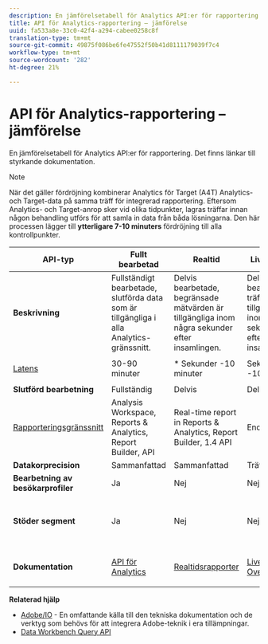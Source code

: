 ```yaml
---
description: En jämförelsetabell för Analytics API:er för rapportering. Det finns länkar till styrkande dokumentation.
title: API för Analytics-rapportering – jämförelse
uuid: fa533a8e-33c0-42f4-a294-cabee0258c8f
translation-type: tm+mt
source-git-commit: 49875f086be6fe47552f50b41d8111179039f7c4
workflow-type: tm+mt
source-wordcount: '282'
ht-degree: 21%

---
```



# API för Analytics-rapportering – jämförelse

En jämförelsetabell för Analytics API:er för rapportering. Det finns länkar till styrkande dokumentation.

>[!NOTE]
>
>När det gäller fördröjning kombinerar Analytics för Target (A4T) Analytics- och Target-data på samma träff för integrerad rapportering. Eftersom Analytics- och Target-anrop sker vid olika tidpunkter, lagras träffar innan någon behandling utförs för att samla in data från båda lösningarna. Den här processen lägger till **ytterligare 7-10 minuters** fördröjning till alla kontrollpunkter.

<table id="table_7AF4FD678D494063ADF459B3CBC3EF3F"> 
 <thead> 
  <tr> 
   <th colname="col1" class="entry"> API-typ </th> 
   <th colname="col2" class="entry"> Fullt bearbetad </th> 
   <th colname="col3" class="entry"> Realtid </th> 
   <th colname="col4" class="entry"> Livesream </th> 
   <th colname="col5" class="entry"> Data Warehouse </th> 
  </tr> 
 </thead>
 <tbody> 
  <tr> 
   <td colname="col1"> <b>Beskrivning</b> </td> 
   <td colname="col2"> Fullständigt bearbetade, slutförda data som är tillgängliga i alla Analytics-gränssnitt. </td> 
   <td colname="col3"> Delvis bearbetade, begränsade mätvärden är tillgängliga inom några sekunder efter insamlingen. </td> 
   <td colname="col4"> Delvis bearbetade träffdata är tillgängliga inom några sekunder efter insamlingen. </td> 
   <td colname="col5"> Fullständigt bearbetade, slutförda data som används för att dra igång stora dataexporter. </td> 
  </tr> 
  <tr> 
   <td colname="col1"> <p><a href="https://docs.adobe.com/content/help/sv-SE/analytics/technotes/latency.html"  > Latens</a> </p> </td> 
   <td colname="col2"> 30-90 minuter </td> 
   <td colname="col3"> * Sekunder -10 minuter </td> 
   <td colname="col4"> Sekunder -10 minuter </td> 
   <td colname="col5"> 90 minuter + </td> 
  </tr> 
  <tr> 
   <td colname="col1"> <b>Slutförd bearbetning</b> </td> 
   <td colname="col2"> Fullständig </td> 
   <td colname="col3"> Delvis </td> 
   <td colname="col4"> Delvis </td> 
   <td colname="col5"> Fullständig </td> 
  </tr> 
  <tr> 
   <td colname="col1"> <a href="https://docs.adobe.com/content/help/sv-SE/analytics/landing/home.html"  > Rapporteringsgränssnitt</a> </td> 
   <td colname="col2"> Analysis Workspace, Reports &amp; Analytics, Report Builder, API </td> 
   <td colname="col3"> Real-time report in Reports &amp; Analytics, Report Builder, 1.4 API </td> 
   <td colname="col4"> Endast API </td> 
   <td colname="col5"> Data warehouse &amp; API </td> 
  </tr> 
  <tr> 
   <td colname="col1"> <b>Datakorprecision</b> </td> 
   <td colname="col2"> Sammanfattad </td> 
   <td colname="col3"> Sammanfattad </td> 
   <td colname="col4"> Träffnivå </td> 
   <td colname="col5"> Sammanfattad </td> 
  </tr> 
  <tr> 
   <td colname="col1"> <b>Bearbetning av besökarprofiler</b> </td> 
   <td colname="col2"> Ja </td> 
   <td colname="col3"> Nej </td> 
   <td colname="col4"> Nej </td> 
   <td colname="col5"> Ja </td> 
  </tr> 
  <tr> 
   <td colname="col1"> <b>Stöder segment</b> </td> 
   <td colname="col2"> Ja </td> 
   <td colname="col3"> Nej </td> 
   <td colname="col4"> Nej </td> 
   <td colname="col5"> Ja (men endast Data warehouse-kompatibla segment) </td> 
  </tr> 
   <tr> 
   <td colname="col1"> <b>Dokumentation</b> </td> 
   <td colname="col2"> <p> <a href="https://www.adobe.io/apis/experiencecloud/analytics/docs.html"  > API för Analytics</a> </p> </td> 
   <td colname="col3"> <p> <a href="https://github.com/AdobeDocs/analytics-1.4-apis"  > Realtidsrapporter</a> </p> </td> 
   <td colname="col4"> <p> <a href="https://github.com/AdobeDocs/analytics-1.4-apis/blob/master/docs/live-stream-api/getting_started.md"  > Livesream Overview</a> </p> </td> 
   <td colname="col5"> <p><a href="https://docs.adobe.com/content/help/en/analytics/export/data-warehouse/data-warehouse.html"  > Data Warehouse</a> </p> </td> 
  </tr> 
 </tbody> 
</table>

**Relaterad hjälp**

* [Adobe/IO](https://www.adobe.io/) - En omfattande källa till den tekniska dokumentation och de verktyg som behövs för att integrera Adobe-teknik i era tillämpningar.
* [Data Workbench Query API](https://marketing.adobe.com/developer/documentation/data-workbench-query-api/c-ins-qry-api)

